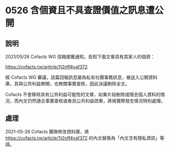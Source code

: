 # 0526 含個資且不具查證價值之訊息遭公開

## 說明
2021/05/26 Cofacts WG 信箱接獲通知，告知下面文章具有其家人的個資：

https://cofacts.tw/article/1t2nff4vaf372

經 Cofacts WG 審議，該篇回報訊息屬為私有社團事務訊息，被送入公開資料庫。其與公共利益無關，也無關事實查核，因此決議刪除全文。

Cofacts 不會移除具有公共利益可能性的文章，如果片段刪除或隱去個人資料的情況，而內文仍然適合事實查核或者具公共利益效果，將視實際發生情況特別處理。

## 處理
2021-05-26 Cofacts 團隊修改資料庫，將 https://cofacts.tw/article/1t2nff4vaf372 的內文替換為「內文含有隱私資訊」等語。
